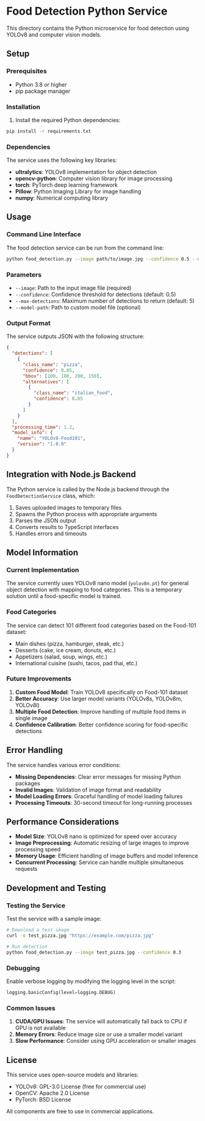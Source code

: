 # Food Detection Python Service

This directory contains the Python microservice for food detection using YOLOv8 and computer vision models.

## Setup

### Prerequisites

- Python 3.8 or higher
- pip package manager

### Installation

1. Install the required Python dependencies:

```bash
pip install -r requirements.txt
```

### Dependencies

The service uses the following key libraries:

- **ultralytics**: YOLOv8 implementation for object detection
- **opencv-python**: Computer vision library for image processing
- **torch**: PyTorch deep learning framework
- **Pillow**: Python Imaging Library for image handling
- **numpy**: Numerical computing library

## Usage

### Command Line Interface

The food detection service can be run from the command line:

```bash
python food_detection.py --image path/to/image.jpg --confidence 0.5 --max-detections 5
```

### Parameters

- `--image`: Path to the input image file (required)
- `--confidence`: Confidence threshold for detections (default: 0.5)
- `--max-detections`: Maximum number of detections to return (default: 5)
- `--model-path`: Path to custom model file (optional)

### Output Format

The service outputs JSON with the following structure:

```json
{
  "detections": [
    {
      "class_name": "pizza",
      "confidence": 0.85,
      "bbox": [100, 100, 200, 150],
      "alternatives": [
        {
          "class_name": "italian_food",
          "confidence": 0.65
        }
      ]
    }
  ],
  "processing_time": 1.2,
  "model_info": {
    "name": "YOLOv8-Food101",
    "version": "1.0.0"
  }
}
```

## Integration with Node.js Backend

The Python service is called by the Node.js backend through the `FoodDetectionService` class, which:

1. Saves uploaded images to temporary files
2. Spawns the Python process with appropriate arguments
3. Parses the JSON output
4. Converts results to TypeScript interfaces
5. Handles errors and timeouts

## Model Information

### Current Implementation

The service currently uses YOLOv8 nano model (`yolov8n.pt`) for general object detection with mapping to food categories. This is a temporary solution until a food-specific model is trained.

### Food Categories

The service can detect 101 different food categories based on the Food-101 dataset:

- Main dishes (pizza, hamburger, steak, etc.)
- Desserts (cake, ice cream, donuts, etc.)
- Appetizers (salad, soup, wings, etc.)
- International cuisine (sushi, tacos, pad thai, etc.)

### Future Improvements

1. **Custom Food Model**: Train YOLOv8 specifically on Food-101 dataset
2. **Better Accuracy**: Use larger model variants (YOLOv8s, YOLOv8m, YOLOv8l)
3. **Multiple Food Detection**: Improve handling of multiple food items in single image
4. **Confidence Calibration**: Better confidence scoring for food-specific detections

## Error Handling

The service handles various error conditions:

- **Missing Dependencies**: Clear error messages for missing Python packages
- **Invalid Images**: Validation of image format and readability
- **Model Loading Errors**: Graceful handling of model loading failures
- **Processing Timeouts**: 30-second timeout for long-running processes

## Performance Considerations

- **Model Size**: YOLOv8 nano is optimized for speed over accuracy
- **Image Preprocessing**: Automatic resizing of large images to improve processing speed
- **Memory Usage**: Efficient handling of image buffers and model inference
- **Concurrent Processing**: Service can handle multiple simultaneous requests

## Development and Testing

### Testing the Service

Test the service with a sample image:

```bash
# Download a test image
curl -o test_pizza.jpg "https://example.com/pizza.jpg"

# Run detection
python food_detection.py --image test_pizza.jpg --confidence 0.3
```

### Debugging

Enable verbose logging by modifying the logging level in the script:

```python
logging.basicConfig(level=logging.DEBUG)
```

### Common Issues

1. **CUDA/GPU Issues**: The service will automatically fall back to CPU if GPU is not available
2. **Memory Errors**: Reduce image size or use a smaller model variant
3. **Slow Performance**: Consider using GPU acceleration or smaller images

## License

This service uses open-source models and libraries:

- YOLOv8: GPL-3.0 License (free for commercial use)
- OpenCV: Apache 2.0 License
- PyTorch: BSD License

All components are free to use in commercial applications.